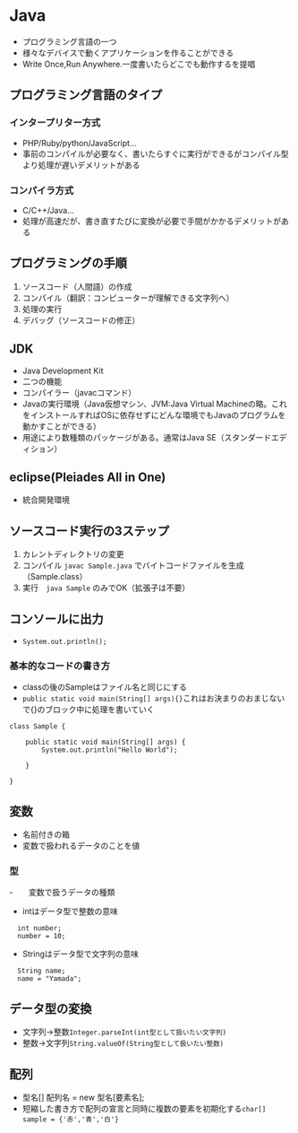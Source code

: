 # Java
- プログラミング言語の一つ
- 様々なデバイスで動くアプリケーションを作ることができる
- Write Once,Run Anywhere.一度書いたらどこでも動作するを提唱

## プログラミング言語のタイプ
### インタープリター方式
- PHP/Ruby/python/JavaScript...
- 事前のコンパイルが必要なく、書いたらすぐに実行ができるがコンパイル型より処理が遅いデメリットがある

### コンパイラ方式
- C/C++/Java...
- 処理が高速だが、書き直すたびに変換が必要で手間がかかるデメリットがある

## プログラミングの手順
1. ソースコード（人間語）の作成
2. コンパイル（翻訳：コンピューターが理解できる文字列へ）
3. 処理の実行
4. デバッグ（ソースコードの修正）

## JDK
- Java Development Kit
- 二つの機能
- コンパイラー（javacコマンド）
- Javaの実行環境（Java仮想マシン、JVM:Java Virtual Machineの略。これをインストールすればOSに依存せずにどんな環境でもJavaのプログラムを動かすことができる）
- 用途により数種類のパッケージがある。通常はJava SE（スタンダードエディション）

## eclipse(Pleiades All in One)
- 統合開発環境

## ソースコード実行の3ステップ
1. カレントディレクトリの変更
2. コンパイル `javac Sample.java` でバイトコードファイルを生成（Sample.class）
3. 実行　`java Sample` のみでOK（拡張子は不要）


## コンソールに出力
- `System.out.println();`

### 基本的なコードの書き方
- classの後のSampleはファイル名と同じにする
- `public static void main(String[] args){}`これはお決まりのおまじないで{}のブロック中に処理を書いていく
~~~
class Sample {

	public static void main(String[] args) {
		System.out.println("Hello World");

	}

}
~~~

## 変数
- 名前付きの箱
- 変数で扱われるデータのことを値

### 型
-　　変数で扱うデータの種類
- intはデータ型で整数の意味
~~~
  int number;
  number = 10;
~~~

- Stringはデータ型で文字列の意味
~~~
  String name;
  name = "Yamada";
~~~

## データ型の変換
- 文字列→整数`Integer.parseInt(int型として扱いたい文字列)`
- 整数→文字列`String.valueOf(String型として扱いたい整数)`

## 配列
- 型名[] 配列名 = new 型名[要素名];
- 短縮した書き方で配列の宣言と同時に複数の要素を初期化する`char[] sample = {'赤','青','白'}`
